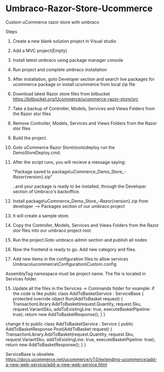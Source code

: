 # Umbraco-Razor-Store-Ucommerce
Custom uCommerce razor store with umbraco

Steps
1) Create a new blank solution project in Visual studio
2) Add a MVC project(Empty)
3) Install latest umbraco using package manager console
4) Run project and complete umbraco installation
5) After installation, goto Developer section and search live packages for ucommerce package or install ucommerce from local zip file
6) Download latest Razor store files from bitbucket https://bitbucket.org/Ucommerce/ucommerce-razor-store/src
7) Take a backup of Controller, Models, Services and Views Folders from the Razor stor files
8) Remove Controller, Models, Services and Views Folders from the Razor stor files
8) Build the project.
7) Goto uCommerce Razor Store\tools\deploy  run the DemoStoreDeploy.cmd. 
8) After the script runs, you will recieve a message saying:

    "Package saved to package\uCommerce_Demo_Store_-_Razor_{version}.zip"

    ..and your package is ready to be installed, through the Developer section of Umbraco's backoffice.

9) Install package\uCommerce_Demo_Store_-_Razor_{version}.zip from developer --> Packages section of our umbraco project

10) It will create a sample store.

11) Copy the Controller, Models, Services and Views Folders from the Razor stor files into our umbraco project root.

12) Run the project.Goto umbraco admin section and publish all nodes

13) Now the frontend is ready to go. Add new category and files.

14) Add new items in the configuration files to allow services Umbraco\ucommerce\Configuration\Custom.config
   <components>
    <component id="DemoStoreWebApi" service="UCommerce.Web.Api.IContainsWebservices, UCommerce.Web.Api" type="UmbUcommerce.AssemblyTag,         UmbUcommerce" />
  </components>
  
  AssemblyTag namespace must be project name. The file is located in Services folder.
  
 15) Update all the files in the Services -> Commands folder
     for example: if the code is like
         public class AddToBasketService : ServiceBase<AddToBasket>
    {
        protected override object Run(AddToBasket request)
        {
            TransactionLibrary.AddToBasket(request.Quantity, request.Sku, request.VariantSku, addToExistingLine: true,    executeBasketPipeline: true);
            return new AddToBasketResponse();
        }
    }

change it to 
     public class AddToBasketService : Service
    {
        public AddToBasketResponse Post(AddToBasket request)
        {
            TransactionLibrary.AddToBasket(request.Quantity, request.Sku, request.VariantSku, addToExistingLine: true, executeBasketPipeline: true);
            return new AddToBasketResponse();
        }
    }
    
 ServiceBase<AddToBasket> is obselete. https://docs.ucommerce.net/ucommerce/v7.0/extending-ucommerce/add-a-new-web-service/add-a-new-web-service.html
 
 
